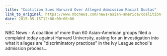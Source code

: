 ```yaml
---
title: "Coalition Sues Harvard Over Alleged Admission Racial Quotas"
link_to_original: https://www.nbcnews.com/news/asian-america/coalition-sues-harvard-over-alleged-admission-racial-quotas-n357701  
date: 2015-05-15T12:00:00+00:00
---
```

  
NBC News - A coalition of more than 60 Asian-American groups filed a complaint today against Harvard University, asking for an investigation into what it alleges are "discriminatory practices" in the Ivy League school's admission process…
